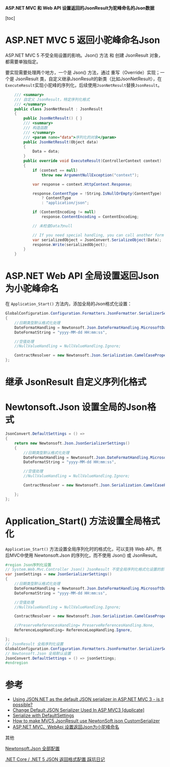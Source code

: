 **ASP.NET MVC 和 Web API 设置返回的JsonResult为驼峰命名的Json数据**

[toc]

# ASP.NET MVC 5 返回小驼峰命名Json

ASP.NET MVC 5 不受全局设置的影响。Json() 方法 和 创建 JsonResult 对象，都需要单独指定。

要实现需要处理两个地方，一个是 Json() 方法，通过 重写（Override）实现；一个是 JsonResult 类，自定义继承JsonResult的新类（比如JsonNetResult），在`ExecuteResult`实现小驼峰的序列化，后续使用`JsonNetResult`替换`JsonResult`。

```C#
    /// <summary>
    /// 自定义 JsonResult，特定序列化格式
    /// </summary>
    public class JsonNetResult : JsonResult
    {
        public JsonNetResult() { }
        /// <summary>
        /// 构造函数
        /// </summary>
        /// <param name="data">序列化的对象</param>
        public JsonNetResult(Object data)
        {
            Data = data;
        }
        public override void ExecuteResult(ControllerContext context)
        {
            if (context == null)
                throw new ArgumentNullException("context");

            var response = context.HttpContext.Response;

            response.ContentType = !String.IsNullOrEmpty(ContentType)
                ? ContentType
                : "application/json";

            if (ContentEncoding != null)
                response.ContentEncoding = ContentEncoding;

            // 未检查Data为null

            // If you need special handling, you can call another form of SerializeObject below
            var serializedObject = JsonConvert.SerializeObject(Data);
            response.Write(serializedObject);
        }
    }
```

# ASP.NET Web API 全局设置返回Json为小驼峰命名

在 `Application_Start()` 方法内，添加全局的Json格式化设置：

```C#
GlobalConfiguration.Configuration.Formatters.JsonFormatter.SerializerSettings=new JsonSerializerSettings()
{
    //日期类型默认格式化处理
    DateFormatHandling = Newtonsoft.Json.DateFormatHandling.MicrosoftDateFormat,
    DateFormatString = "yyyy-MM-dd HH:mm:ss",

    //空值处理
    //NullValueHandling = NullValueHandling.Ignore;

    ContractResolver = new Newtonsoft.Json.Serialization.CamelCasePropertyNamesContractResolver(),
};
```

# 继承 JsonResult 自定义序列化格式



# Newtonsoft.Json 设置全局的Json格式

```C#
JsonConvert.DefaultSettings = () =>
{
    return new Newtonsoft.Json.JsonSerializerSettings()
    {
        //日期类型默认格式化处理
        DateFormatHandling = Newtonsoft.Json.DateFormatHandling.MicrosoftDateFormat,
        DateFormatString = "yyyy-MM-dd HH:mm:ss",

        //空值处理
        //NullValueHandling = NullValueHandling.Ignore;

        ContractResolver = new Newtonsoft.Json.Serialization.CamelCasePropertyNamesContractResolver(),

    };
};
```

# Application_Start() 方法设置全局格式化

`Application_Start()` 方法设置全局序列化时的格式化，可以支持 Web API，然后MVC中使用 Newtonsoft.Json 的序列化，而不使用 Json() 或 JsonResult。

```C#
#region Json序列化设置
// System.Web.Mvc.Controller Json() JsonResult 不受全局序列化格式化设置的影响
var jsonSettings = new JsonSerializerSettings()
{
    //日期类型默认格式化处理
    DateFormatHandling = Newtonsoft.Json.DateFormatHandling.MicrosoftDateFormat,
    DateFormatString = "yyyy-MM-dd HH:mm:ss",

    //空值处理
    //NullValueHandling = NullValueHandling.Ignore;

    ContractResolver = new Newtonsoft.Json.Serialization.CamelCasePropertyNamesContractResolver(),

    //PreserveReferencesHandling= PreserveReferencesHandling.None,
    ReferenceLoopHandling= ReferenceLoopHandling.Ignore,

};
// JsonResult 全局序列化设置
GlobalConfiguration.Configuration.Formatters.JsonFormatter.SerializerSettings = jsonSettings;
// Newtonsoft.Json 全局默认设置
JsonConvert.DefaultSettings = () => jsonSettings; 
#endregion
```

# 参考

- [Using JSON.NET as the default JSON serializer in ASP.NET MVC 3 - is it possible?](https://stackoverflow.com/questions/7109967/using-json-net-as-the-default-json-serializer-in-asp-net-mvc-3-is-it-possible)
- [Change Default JSON Serializer Used In ASP MVC3 [duplicate]](https://stackoverflow.com/questions/6883204/change-default-json-serializer-used-in-asp-mvc3)
- [Serialize with DefaultSettings](https://www.newtonsoft.com/json/help/html/DefaultSettings.htm)
- [How to make MVC5 JsonResult use NewtonSoft.json CustomSerializer](https://learn.microsoft.com/en-us/answers/questions/600350/how-to-make-mvc5-jsonresult-use-newtonsoft-json-cu)
- [ASP.NET MVC、WebApi 设置返回Json为小驼峰命名](https://blog.csdn.net/q646926099/article/details/80169601)

其他

[Newtonsoft.Json 全部配置](https://www.cnblogs.com/rash/p/8489666.html)

[.NET Core / .NET 5 JSON 返回格式配置 踩坑日记](https://blog.csdn.net/qq_42798138/article/details/116424196)